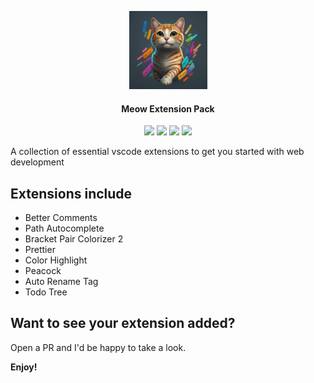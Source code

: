 <p align="center">
  <img src="icon.jpeg" width="125" />
  <h4 align=center>Meow Extension Pack</h4>
  <div align="center">
      <img src="https://img.shields.io/visual-studio-marketplace/v/6hislain.meow-extension-pack?style=for-the-badge&labelColor=1b1b1b&color=78DCE8" />&nbsp;<img src="https://img.shields.io/visual-studio-marketplace/i/6hislain.meow-extension-pack?style=for-the-badge&labelColor=1b1b1b&color=FC9867" />&nbsp;<img src="https://img.shields.io/visual-studio-marketplace/r/6hislain.meow-extension-pack?style=for-the-badge&labelColor=1b1b1b&color=A9DC76" />&nbsp;<img src="https://img.shields.io/visual-studio-marketplace/last-updated/6hislain.meow-extension-pack?style=for-the-badge&labelColor=1b1b1b&color=AB9DF2" />
  </div>
</p>

A collection of essential vscode extensions to get you started with web development

## Extensions include

- Better Comments
- Path Autocomplete
- Bracket Pair Colorizer 2
- Prettier
- Color Highlight
- Peacock
- Auto Rename Tag
- Todo Tree

## Want to see your extension added?

Open a PR and I'd be happy to take a look.

**Enjoy!**
